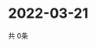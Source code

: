 # 2022-03-21
  共 0条

  <!-- BEGIN -->
  <!-- 最后更新时间Mon Mar 21 2022 00:26:56 GMT+0000 (Coordinated Universal Time) -->
  
  <!-- END -->
  
  